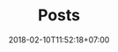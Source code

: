 ---
title: "Posts"
description: "👋 Born in India 🇮🇳, living in Australia 🇦🇺. I care about personal growth through productivity, finance and design philosophy. 😊"
date: 2018-02-10T11:52:18+07:00
---